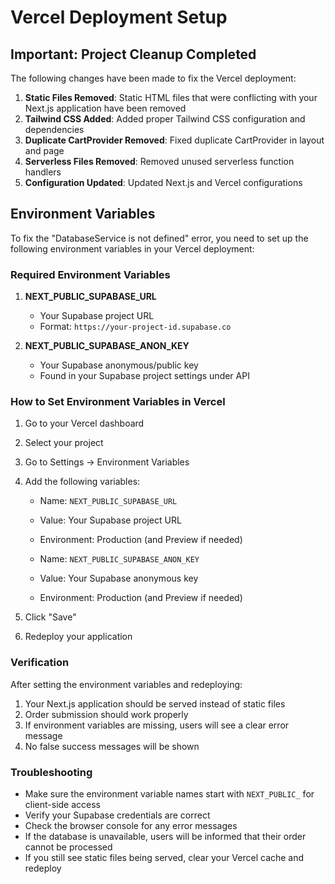 # Vercel Deployment Setup

## Important: Project Cleanup Completed

The following changes have been made to fix the Vercel deployment:

1. **Static Files Removed**: Static HTML files that were conflicting with your Next.js application have been removed
2. **Tailwind CSS Added**: Added proper Tailwind CSS configuration and dependencies
3. **Duplicate CartProvider Removed**: Fixed duplicate CartProvider in layout and page
4. **Serverless Files Removed**: Removed unused serverless function handlers
5. **Configuration Updated**: Updated Next.js and Vercel configurations

## Environment Variables

To fix the "DatabaseService is not defined" error, you need to set up the following environment variables in your Vercel deployment:

### Required Environment Variables

1. **NEXT_PUBLIC_SUPABASE_URL**
   - Your Supabase project URL
   - Format: `https://your-project-id.supabase.co`

2. **NEXT_PUBLIC_SUPABASE_ANON_KEY**
   - Your Supabase anonymous/public key
   - Found in your Supabase project settings under API

### How to Set Environment Variables in Vercel

1. Go to your Vercel dashboard
2. Select your project
3. Go to Settings → Environment Variables
4. Add the following variables:
   - Name: `NEXT_PUBLIC_SUPABASE_URL`
   - Value: Your Supabase project URL
   - Environment: Production (and Preview if needed)

   - Name: `NEXT_PUBLIC_SUPABASE_ANON_KEY`
   - Value: Your Supabase anonymous key
   - Environment: Production (and Preview if needed)

5. Click "Save"
6. Redeploy your application

### Verification

After setting the environment variables and redeploying:

1. Your Next.js application should be served instead of static files
2. Order submission should work properly
3. If environment variables are missing, users will see a clear error message
4. No false success messages will be shown

### Troubleshooting

- Make sure the environment variable names start with `NEXT_PUBLIC_` for client-side access
- Verify your Supabase credentials are correct
- Check the browser console for any error messages
- If the database is unavailable, users will be informed that their order cannot be processed
- If you still see static files being served, clear your Vercel cache and redeploy 